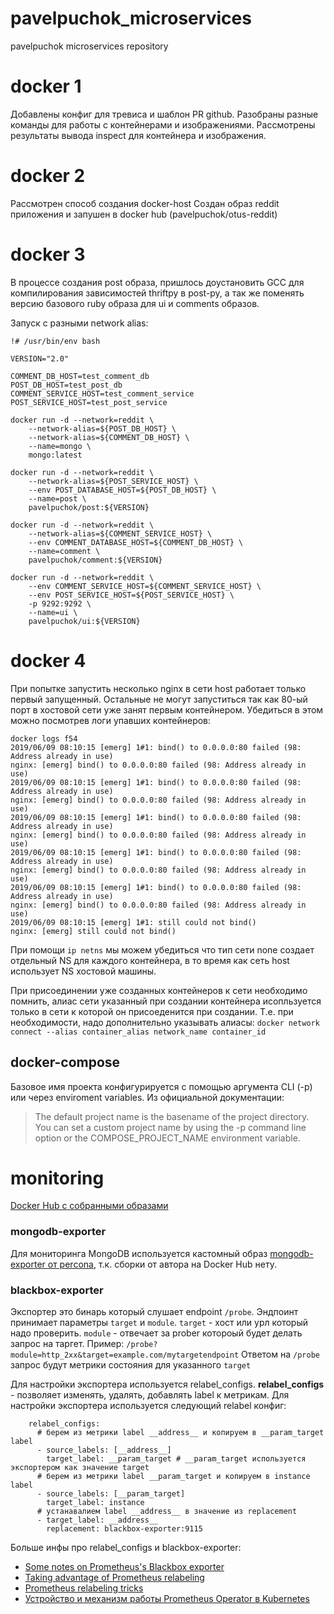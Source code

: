 # pavelpuchok_microservices
pavelpuchok microservices repository

# docker 1
Добавлены конфиг для тревиса и шаблон PR github.
Разобраны разные команды для работы с контейнерами и изображениями.
Рассмотрены результаты вывода inspect для контейнера и изображения.

# docker 2
Рассмотрен способ создания docker-host
Создан образ reddit приложения и запушен в docker hub (pavelpuchok/otus-reddit)

# docker 3
В процессе создания post образа, пришлось доустановить GCC для компилирования зависимостей thriftpy в post-py, а так же поменять версию базового ruby образа для ui и comments образов.

Запуск с разными network alias:
```
!# /usr/bin/env bash

VERSION="2.0"

COMMENT_DB_HOST=test_comment_db
POST_DB_HOST=test_post_db
COMMENT_SERVICE_HOST=test_comment_service
POST_SERVICE_HOST=test_post_service

docker run -d --network=reddit \
    --network-alias=${POST_DB_HOST} \
    --network-alias=${COMMENT_DB_HOST} \
    --name=mongo \
    mongo:latest

docker run -d --network=reddit \
    --network-alias=${POST_SERVICE_HOST} \
    --env POST_DATABASE_HOST=${POST_DB_HOST} \
    --name=post \
    pavelpuchok/post:${VERSION}

docker run -d --network=reddit \
    --network-alias=${COMMENT_SERVICE_HOST} \
    --env COMMENT_DATABASE_HOST=${COMMENT_DB_HOST} \
    --name=comment \
    pavelpuchok/comment:${VERSION}

docker run -d --network=reddit \
    --env COMMENT_SERVICE_HOST=${COMMENT_SERVICE_HOST} \
    --env POST_SERVICE_HOST=${POST_SERVICE_HOST} \
    -p 9292:9292 \
    --name=ui \
    pavelpuchok/ui:${VERSION}
```

# docker 4
При попытке запустить несколько nginx в сети host работает только первый запущенный. Остальные не могут запуститься так как 80-ый порт в хостовой сети уже занят первым контейнером. Убедиться в этом можно посмотрев логи упавших контейнеров:

```
docker logs f54
2019/06/09 08:10:15 [emerg] 1#1: bind() to 0.0.0.0:80 failed (98: Address already in use)
nginx: [emerg] bind() to 0.0.0.0:80 failed (98: Address already in use)
2019/06/09 08:10:15 [emerg] 1#1: bind() to 0.0.0.0:80 failed (98: Address already in use)
nginx: [emerg] bind() to 0.0.0.0:80 failed (98: Address already in use)
2019/06/09 08:10:15 [emerg] 1#1: bind() to 0.0.0.0:80 failed (98: Address already in use)
nginx: [emerg] bind() to 0.0.0.0:80 failed (98: Address already in use)
2019/06/09 08:10:15 [emerg] 1#1: bind() to 0.0.0.0:80 failed (98: Address already in use)
nginx: [emerg] bind() to 0.0.0.0:80 failed (98: Address already in use)
2019/06/09 08:10:15 [emerg] 1#1: bind() to 0.0.0.0:80 failed (98: Address already in use)
nginx: [emerg] bind() to 0.0.0.0:80 failed (98: Address already in use)
2019/06/09 08:10:15 [emerg] 1#1: still could not bind()
nginx: [emerg] still could not bind()
```

При помощи ``ip netns`` мы можем убедиться что тип сети none создает отдельный NS для каждого контейнера, в то время как сеть host использует NS хостовой машины.

При присоединении уже созданных контейнеров к сети необходимо помнить, алиас сети указанный при создании контейнера исопльзуется только в сети к которой он присоеденится при создании. Т.е. при необходимости, надо дополнительно указывать алиасы: ``docker network connect --alias container_alias network_name container_id``

## docker-compose
Базовое имя проекта конфигурируется с помощью аргумента CLI (-p) или через enviroment variables. Из официальной документации:
> The default project name is the basename of the project directory. You can set a custom project name by using the -p command line option or the COMPOSE_PROJECT_NAME environment variable.

# monitoring

[Docker Hub с собранными образами](https://hub.docker.com/u/pavelpuchok)

### mongodb-exporter
Для мониторинга MongoDB используется кастомный образ [mongodb-exporter от percona](https://github.com/percona/mongodb_exporter), т.к. сборки от автора на Docker Hub нету.

### blackbox-exporter
Экспортер это бинарь который слушает endpoint `/probe`.
Эндпоинт принимает параметры `target` и `module`. `target` - хост или урл который надо проверить. `module` - отвечает за prober котороый будет делать запрос на таргет. Пример: `/probe?module=http_2xx&target=example.com/mytargetendpoint`
Ответом на `/probe` запрос будут метрики состояния для указанного `target`

Для настройки экспортера используется relabel_configs.
**relabel_configs** - позволяет изменять, удалять, добавлять label к метрикам. Для настройки экспортера используется следующий relabel конфиг:

```
    relabel_configs:
      # берем из метрики label __address__ и копируем в __param_target label
      - source_labels: [__address__]
        target_label: __param_target # __param_target используется экспортером как значение target
      # берем из метрики label __param_target и копируем в instance label
      - source_labels: [__param_target]
        target_label: instance
      # устанавалием label __address__ в значение из replacement
      - target_label: __address__
        replacement: blackbox-exporter:9115
```

Больше инфы про relabel_configs и blackbox-exporter:
 * [Some notes on Prometheus's Blackbox exporter](https://utcc.utoronto.ca/~cks/space/blog/sysadmin/PrometheusBlackboxNotes)
 * [Taking advantage of Prometheus relabeling](https://www.slideshare.net/roidelapluie/taking-advantage-of-prometheus-relabeling-109483749)
 * [Prometheus relabeling tricks](https://medium.com/quiq-blog/prometheus-relabeling-tricks-6ae62c56cbda)
 * [Устройство и механизм работы Prometheus Operator в Kubernetes](https://habr.com/ru/company/flant/blog/353410/)
